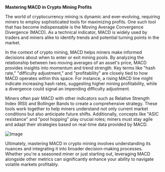 **Mastering MACD in Crypto Mining Profits**

The world of cryptocurrency mining is dynamic and ever-evolving, requiring miners to employ sophisticated tools for maximizing profits. One such tool that has become indispensable is the Moving Average Convergence Divergence (MACD). As a technical indicator, MACD is widely used by traders and miners alike to identify trends and potential turning points in the market.

In the context of crypto mining, MACD helps miners make informed decisions about when to enter or exit mining pools. By analyzing the relationship between two moving averages of an asset's price, MACD provides insights into momentum and trend strength. Key terms like "hash rate," "difficulty adjustment," and "profitability" are closely tied to how MACD operates within this space. For instance, a rising MACD line might indicate increasing hash rates, suggesting higher mining profitability, while a divergence could signal an impending difficulty adjustment.

Miners often pair MACD with other indicators such as Relative Strength Index (RSI) and Bollinger Bands to create a comprehensive strategy. These tools work together to help miners understand not only current market conditions but also anticipate future shifts. Additionally, concepts like "ASIC resistance" and "pool hopping" play crucial roles; miners must stay agile and adapt their strategies based on real-time data provided by MACD.

![Image](https://github.com/user-attachments/assets/31692037-0104-4703-abd1-696b6a7dd41b)

Ultimately, mastering MACD in crypto mining involves understanding its nuances and integrating it into broader decision-making processes. Whether you're a seasoned miner or just starting out, leveraging MACD alongside other metrics can significantly enhance your ability to navigate volatile markets profitably.